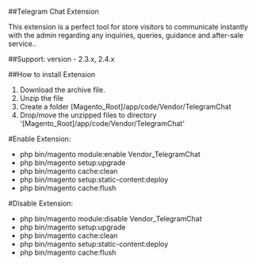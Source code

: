 ##Telegram Chat Extension

This extension is a perfect tool for store visitors to communicate instantly with the admin regarding any inquiries, queries, guidance and after-sale service..

##Support: 
version - 2.3.x, 2.4.x

##How to install Extension

1. Download the archive file.
2. Unzip the file
3. Create a folder [Magento_Root]/app/code/Vendor/TelegramChat
4. Drop/move the unzipped files to directory '[Magento_Root]/app/code/Vendor/TelegramChat'

#Enable Extension:
- php bin/magento module:enable Vendor_TelegramChat
- php bin/magento setup:upgrade
- php bin/magento cache:clean
- php bin/magento setup:static-content:deploy
- php bin/magento cache:flush

#Disable Extension:
- php bin/magento module:disable Vendor_TelegramChat
- php bin/magento setup:upgrade
- php bin/magento cache:clean
- php bin/magento setup:static-content:deploy
- php bin/magento cache:flush
